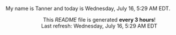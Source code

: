 My name is Tanner and today is Wednesday, July 16, 5:29 AM EDT.

<p align="center">This <i>README</i> file is generated <b>every 3 hours</b>!</br>Last refresh: Wednesday, July 16, 5:29 AM EDT<br /></p>

